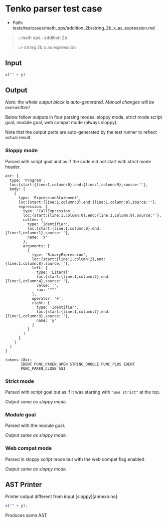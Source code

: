 # Tenko parser test case

- Path: tests/testcases/math_ops/addition_2b/string_2b_x_as_expression.md

> :: math ops : addition 2b
>
> ::> string 2b x as expression

## Input

`````js
x("" + y)
`````

## Output

_Note: the whole output block is auto-generated. Manual changes will be overwritten!_

Below follow outputs in four parsing modes: sloppy mode, strict mode script goal, module goal, web compat mode (always sloppy).

Note that the output parts are auto-generated by the test runner to reflect actual result.

### Sloppy mode

Parsed with script goal and as if the code did not start with strict mode header.

`````
ast: {
  type: 'Program',
  loc:{start:{line:1,column:0},end:{line:1,column:9},source:''},
  body: [
    {
      type: 'ExpressionStatement',
      loc:{start:{line:1,column:0},end:{line:1,column:9},source:''},
      expression: {
        type: 'CallExpression',
        loc:{start:{line:1,column:0},end:{line:1,column:9},source:''},
        callee: {
          type: 'Identifier',
          loc:{start:{line:1,column:0},end:{line:1,column:1},source:''},
          name: 'x'
        },
        arguments: [
          {
            type: 'BinaryExpression',
            loc:{start:{line:1,column:2},end:{line:1,column:8},source:''},
            left: {
              type: 'Literal',
              loc:{start:{line:1,column:2},end:{line:1,column:4},source:''},
              value: '',
              raw: '""'
            },
            operator: '+',
            right: {
              type: 'Identifier',
              loc:{start:{line:1,column:7},end:{line:1,column:8},source:''},
              name: 'y'
            }
          }
        ]
      }
    }
  ]
}

tokens (8x):
       IDENT PUNC_PAREN_OPEN STRING_DOUBLE PUNC_PLUS IDENT
       PUNC_PAREN_CLOSE ASI
`````

### Strict mode

Parsed with script goal but as if it was starting with `"use strict"` at the top.

_Output same as sloppy mode._

### Module goal

Parsed with the module goal.

_Output same as sloppy mode._

### Web compat mode

Parsed in sloppy script mode but with the web compat flag enabled.

_Output same as sloppy mode._

## AST Printer

Printer output different from input [sloppy][annexb:no]:

````js
x("" + y);
````

Produces same AST
